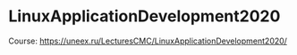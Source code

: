 # LinuxApplicationDevelopment2020
Course: https://uneex.ru/LecturesCMC/LinuxApplicationDevelopment2020/
